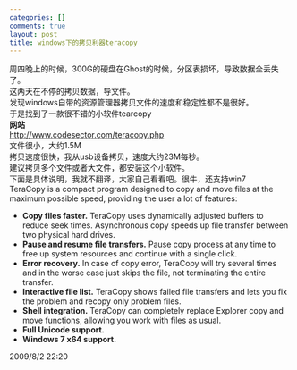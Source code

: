 ```yaml
--- 
categories: []
comments: true
layout: post
title: windows下的拷贝利器teracopy
---
```

<div id="msgcns!4986F8F322CC617B!710" class="bvMsg">
<div>周四晚上的时候，300G的硬盘在Ghost的时候，分区表损坏，导致数据全丢失了。</div>
<div>这两天在不停的拷贝数据，导文件。</div>
<div>发现windows自带的资源管理器拷贝文件的速度和稳定性都不是很好。</div>
<div>于是找到了一款很不错的小软件tearcopy</div>
<div><strong>网站</strong></div>
<div><a href="http://www.codesector.com/teracopy.php">http://www.codesector.com/teracopy.php</a></div>
<div>文件很小，大约1.5M</div>
<div>拷贝速度很快，我从usb设备拷贝，速度大约23M每秒。</div>
<div>建议拷贝多个文件或者大文件，都安装这个小软件。</div>
<div>下面是具体说明，我就不翻译，大家自己看看吧。很牛，还支持win7</div>TeraCopy is a compact program designed to copy and move files at the maximum possible speed, providing the user a lot of features: <ul>
<li>
<strong>Copy files faster.</strong> TeraCopy uses dynamically adjusted buffers to reduce seek times. Asynchronous copy speeds up file transfer between two physical hard drives. </li>
<li>
<strong>Pause and resume file transfers.</strong> Pause copy process at any time to free up system resources and continue with a single click. </li>
<li>
<strong>Error recovery.</strong> In case of copy error, TeraCopy will try several times and in the worse case just skips the file, not terminating the entire transfer. </li>
<li>
<strong>Interactive file list.</strong> TeraCopy shows failed file transfers and lets you fix the problem and recopy only problem files. </li>
<li>
<strong>Shell integration.</strong> TeraCopy can completely replace Explorer copy and move functions, allowing you work with files as usual. </li>
<li>
<strong>Full Unicode support.</strong> </li>
<li>
<strong>Windows 7 x64 support.</strong> </li>
</ul>
</div>
<div class="footerLinks">2009/8/2 22:20</div>
